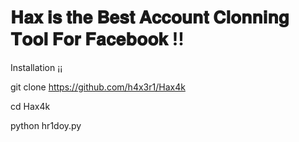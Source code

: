 # 𝐇𝐚𝐱 𝐢𝐬 𝐭𝐡𝐞 𝐁𝐞𝐬𝐭 𝐀𝐜𝐜𝐨𝐮𝐧𝐭 𝐂𝐥𝐨𝐧𝐧𝐢𝐧𝐠 𝐓𝐨𝐨𝐥 𝐅𝐨𝐫 𝐅𝐚𝐜𝐞𝐛𝐨𝐨𝐤 !!


Installation ¡¡

git clone https://github.com/h4x3r1/Hax4k

cd Hax4k

python hr1doy.py
